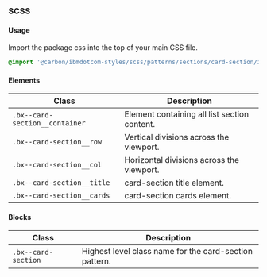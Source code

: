 ### SCSS

#### Usage

Import the package css into the top of your main CSS file.

```css
@import '@carbon/ibmdotcom-styles/scss/patterns/sections/card-section/index';
```

#### Elements

| Class                          | Description                                  |
| ------------------------------ | -------------------------------------------- |
| `.bx--card-section__container` | Element containing all list section content. |
| `.bx--card-section__row`       | Vertical divisions across the viewport.      |
| `.bx--card-section__col`       | Horizontal divisions across the viewport.    |
| `.bx--card-section__title`     | card-section title element.                  |
| `.bx--card-section__cards`     | card-section cards element.                  |

#### Blocks

| Class               | Description                                            |
| ------------------- | ------------------------------------------------------ |
| `.bx--card-section` | Highest level class name for the card-section pattern. |
